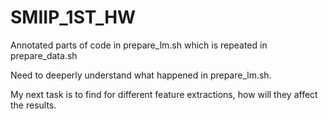 # SMIIP_1ST_HW

<!-- My next task is to fix prepare_lm.sh and run.sh and fix the problem of mono-training and aligning the data.  -->
Annotated parts of code in prepare_lm.sh which is repeated in prepare_data.sh

Need to deeperly understand what happened in prepare_lm.sh. 

My next task is to find for different feature extractions, how will they affect the results. 
